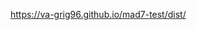 <a href="https://va-grig96.github.io/mad7-test/dist/">https://va-grig96.github.io/mad7-test/dist/</a>

